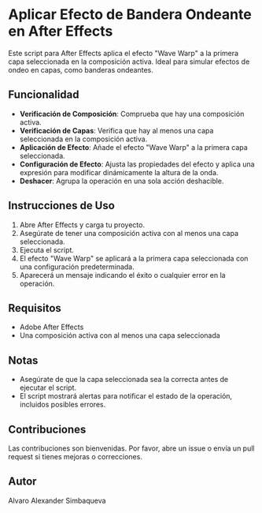 # Aplicar Efecto de Bandera Ondeante en After Effects

Este script para After Effects aplica el efecto "Wave Warp" a la primera capa seleccionada en la composición activa. Ideal para simular efectos de ondeo en capas, como banderas ondeantes.

## Funcionalidad

- **Verificación de Composición**: Comprueba que hay una composición activa.
- **Verificación de Capas**: Verifica que hay al menos una capa seleccionada en la composición activa.
- **Aplicación de Efecto**: Añade el efecto "Wave Warp" a la primera capa seleccionada.
- **Configuración de Efecto**: Ajusta las propiedades del efecto y aplica una expresión para modificar dinámicamente la altura de la onda.
- **Deshacer**: Agrupa la operación en una sola acción deshacible.

## Instrucciones de Uso

1. Abre After Effects y carga tu proyecto.
2. Asegúrate de tener una composición activa con al menos una capa seleccionada.
3. Ejecuta el script.
4. El efecto "Wave Warp" se aplicará a la primera capa seleccionada con una configuración predeterminada.
5. Aparecerá un mensaje indicando el éxito o cualquier error en la operación.

## Requisitos

- Adobe After Effects
- Una composición activa con al menos una capa seleccionada

## Notas

- Asegúrate de que la capa seleccionada sea la correcta antes de ejecutar el script.
- El script mostrará alertas para notificar el estado de la operación, incluidos posibles errores.

## Contribuciones

Las contribuciones son bienvenidas. Por favor, abre un issue o envía un pull request si tienes mejoras o correcciones.

## Autor

Alvaro Alexander Simbaqueva
